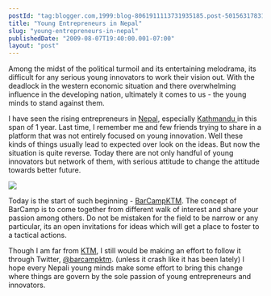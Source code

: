 ```yaml
---
postId: "tag:blogger.com,1999:blog-8061911113731935185.post-5015631783102287731"
title: "Young Entrepreneurs in Nepal"
slug: "young-entrepreneurs-in-nepal"
publishedDate: "2009-08-07T19:40:00.001-07:00"
layout: "post"
---
```


Among the midst of the political turmoil and its entertaining melodrama, its
difficult for any serious young innovators to work their vision out. With the
deadlock in the western economic situation and there overwhelming influence in
the developing nation, ultimately it comes to us - the young minds to stand
against them.

  

I have seen the rising entrepreneurs in
[Nepal](http://en.wikipedia.org/wiki/Nepal), especially [Kathmandu
](http://en.wikipedia.org/wiki/Kathmandu)in this span of 1 year. Last time, I
remember me and few friends trying to share in a platform that was not
entirely focused on young innovation. Well these kinds of things usually lead
to expected over look on the ideas. But now the situation is quite reverse.
Today there are not only handful of young innovators but network of them, with
serious attitude to change the attitude towards better future.

![](http://2.bp.blogspot.com/_UYUaEitRq54/SnzpS0aIE-I/AAAAAAAAAvA/BA7jNReGcn4/s320/5528_101278076550987_100000063843857_36341_3875938_n.jpg)

Today is the start of such beginning -
[BarCampKTM](http://barcampktm.wikispot.org/Welcome?action=show&redirect=Front+Page).
The concept of BarCamp is to come together from different walk of interest and
share your passion among others. Do not be mistaken for the field to be narrow
or any particular, its an open invitations for ideas which will get a place to
foster to a tactical actions.

  

Though I am far from [KTM](http://en.wikipedia.org/wiki/Kathmandu), I still
would be making an effort to follow it through Twitter,
[@barcampktm](http://twitter.com/barcampktm). (unless it crash like it has
been lately) I hope every Nepali young minds make some effort to bring this
change where things are govern by the sole passion of young entrepreneurs and
innovators.

  

